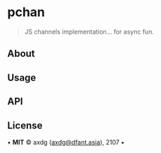 # pchan

> JS channels implementation... for async fun.

## About

## Usage

## API

## License

&bull; **MIT** &copy; axdg ([axdg@dfant.asia](mailto:axdg@dfant.asia)), 2107 &bull;
